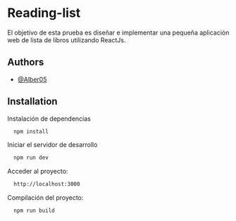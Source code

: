
# Reading-list

El objetivo de esta prueba es diseñar e implementar una pequeña aplicación web de lista de libros utilizando ReactJs.


## Authors

- [@Alber05](https://github.com/Alber05)


## Installation

Instalación de dependencias

```bash
  npm install
```

Iniciar el servidor de desarrollo

```bash
  npm run dev
```

Acceder al proyecto:
```bash
  http://localhost:3000
```

Compilación del proyecto:
```bash
  npm run build